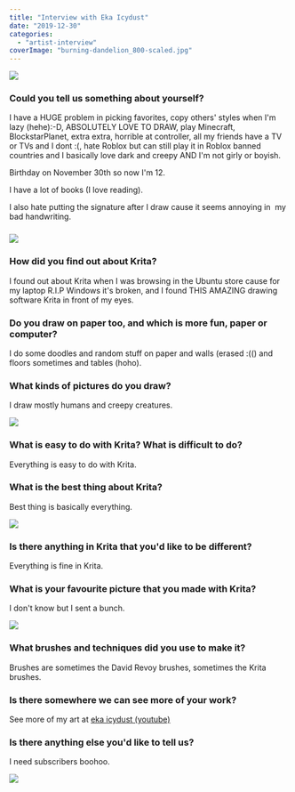 ```yaml
---
title: "Interview with Eka Icydust"
date: "2019-12-30"
categories: 
  - "artist-interview"
coverImage: "burning-dandelion_800-scaled.jpg"
---
```


![](../images/blackhole_800.jpg)

### Could you tell us something about yourself?

I have a HUGE problem in picking favorites, copy others' styles when I'm lazy (hehe):-D, ABSOLUTELY LOVE TO DRAW, play Minecraft, BlockstarPlanet, extra extra, horrible at controller, all my friends have a TV or TVs and I dont :(, hate Roblox but can still play it in Roblox banned countries and I basically love dark and creepy AND I'm not girly or boyish.

Birthday on November 30th so now I'm 12.

I have a lot of books (I love reading).

I also hate putting the signature after I draw cause it seems annoying in  my bad handwriting.

### ![](../images/untitled_800.jpg)

### How did you find out about Krita?

I found out about Krita when I was browsing in the Ubuntu store cause for my laptop R.I.P Windows it's broken, and I found THIS AMAZING drawing software Krita in front of my eyes.

### Do you draw on paper too, and which is more fun, paper or computer?

I do some doodles and random stuff on paper and walls (erased :(() and floors sometimes and tables (hoho).

### What kinds of pictures do you draw?

I draw mostly humans and creepy creatures.

![](../images/diving_800.jpg)

### What is easy to do with Krita? What is difficult to do?

Everything is easy to do with Krita.

### What is the best thing about Krita?

Best thing is basically everything.

![](../images/the_girl_800.jpg)

### Is there anything in Krita that you'd like to be different?

Everything is fine in Krita.

### What is your favourite picture that you made with Krita?

I don't know but I sent a bunch.

![](../images/magicgateway_800.jpg)

### What brushes and techniques did you use to make it?

Brushes are sometimes the David Revoy brushes, sometimes the Krita brushes.

### Is there somewhere we can see more of your work?

See more of my art at [eka icydust (youtube)](https://www.youtube.com/channel/UC78klZaKT1POrD35y9zkIWQ)

### Is there anything else you'd like to tell us?

I need subscribers boohoo.

![](../images/burning-dandelion_800-scaled.jpg)

